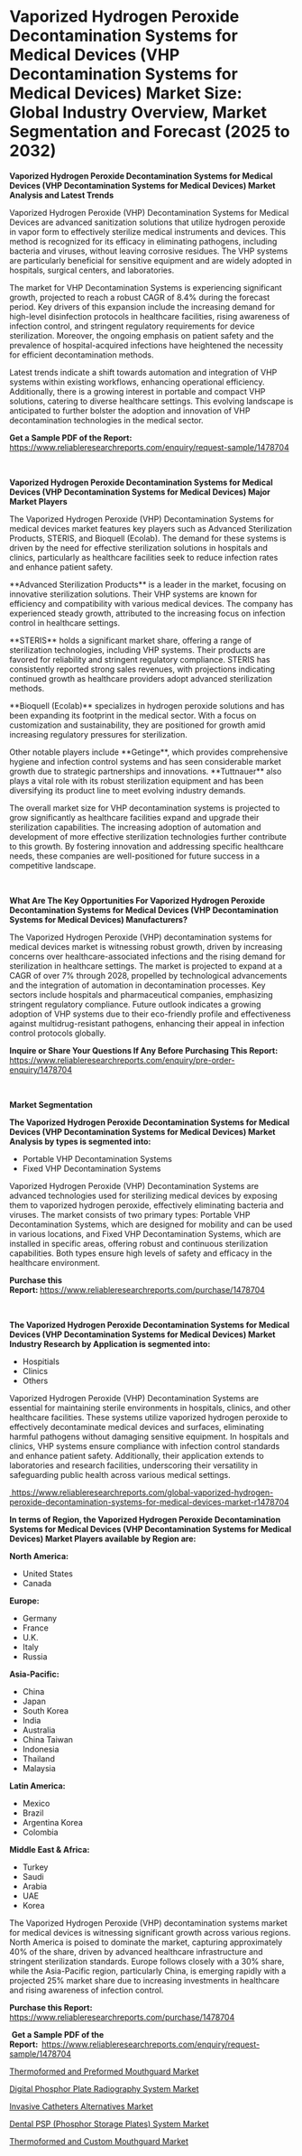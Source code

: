 <p><h1>Vaporized Hydrogen Peroxide Decontamination Systems for Medical Devices (VHP Decontamination Systems for Medical Devices) Market Size: Global Industry Overview, Market Segmentation and Forecast (2025 to 2032)</h1></p><p><strong>Vaporized Hydrogen Peroxide Decontamination Systems for Medical Devices (VHP Decontamination Systems for Medical Devices) Market Analysis and Latest Trends</strong></p>
<p><p>Vaporized Hydrogen Peroxide (VHP) Decontamination Systems for Medical Devices are advanced sanitization solutions that utilize hydrogen peroxide in vapor form to effectively sterilize medical instruments and devices. This method is recognized for its efficacy in eliminating pathogens, including bacteria and viruses, without leaving corrosive residues. The VHP systems are particularly beneficial for sensitive equipment and are widely adopted in hospitals, surgical centers, and laboratories.</p><p>The market for VHP Decontamination Systems is experiencing significant growth, projected to reach a robust CAGR of 8.4% during the forecast period. Key drivers of this expansion include the increasing demand for high-level disinfection protocols in healthcare facilities, rising awareness of infection control, and stringent regulatory requirements for device sterilization. Moreover, the ongoing emphasis on patient safety and the prevalence of hospital-acquired infections have heightened the necessity for efficient decontamination methods.</p><p>Latest trends indicate a shift towards automation and integration of VHP systems within existing workflows, enhancing operational efficiency. Additionally, there is a growing interest in portable and compact VHP solutions, catering to diverse healthcare settings. This evolving landscape is anticipated to further bolster the adoption and innovation of VHP decontamination technologies in the medical sector.</p></p>
<p><strong>Get a Sample PDF of the Report:&nbsp;</strong> <a href="https://www.reliableresearchreports.com/enquiry/request-sample/1478704?utm_campaign=83&utm_medium=2&utm_source=Github&utm_content=ia&utm_term=04032025&utm_id=vaporized-hydrogen-peroxide-decontamination-systems-for-medical-devices-vhp-decontamination-systems-for-medical-devices">https://www.reliableresearchreports.com/enquiry/request-sample/1478704</a></p>
<p>&nbsp;</p>
<p><strong>Vaporized Hydrogen Peroxide Decontamination Systems for Medical Devices (VHP Decontamination Systems for Medical Devices) Major Market Players</strong></p>
<p><p>The Vaporized Hydrogen Peroxide (VHP) Decontamination Systems for medical devices market features key players such as Advanced Sterilization Products, STERIS, and Bioquell (Ecolab). The demand for these systems is driven by the need for effective sterilization solutions in hospitals and clinics, particularly as healthcare facilities seek to reduce infection rates and enhance patient safety.</p><p>**Advanced Sterilization Products** is a leader in the market, focusing on innovative sterilization solutions. Their VHP systems are known for efficiency and compatibility with various medical devices. The company has experienced steady growth, attributed to the increasing focus on infection control in healthcare settings.</p><p>**STERIS** holds a significant market share, offering a range of sterilization technologies, including VHP systems. Their products are favored for reliability and stringent regulatory compliance. STERIS has consistently reported strong sales revenues, with projections indicating continued growth as healthcare providers adopt advanced sterilization methods.</p><p>**Bioquell (Ecolab)** specializes in hydrogen peroxide solutions and has been expanding its footprint in the medical sector. With a focus on customization and sustainability, they are positioned for growth amid increasing regulatory pressures for sterilization.</p><p>Other notable players include **Getinge**, which provides comprehensive hygiene and infection control systems and has seen considerable market growth due to strategic partnerships and innovations. **Tuttnauer** also plays a vital role with its robust sterilization equipment and has been diversifying its product line to meet evolving industry demands.</p><p>The overall market size for VHP decontamination systems is projected to grow significantly as healthcare facilities expand and upgrade their sterilization capabilities. The increasing adoption of automation and development of more effective sterilization technologies further contribute to this growth. By fostering innovation and addressing specific healthcare needs, these companies are well-positioned for future success in a competitive landscape.</p></p>
<p>&nbsp;</p>
<p><strong>What Are The Key Opportunities For Vaporized Hydrogen Peroxide Decontamination Systems for Medical Devices (VHP Decontamination Systems for Medical Devices) Manufacturers?</strong></p>
<p><p>The Vaporized Hydrogen Peroxide (VHP) decontamination systems for medical devices market is witnessing robust growth, driven by increasing concerns over healthcare-associated infections and the rising demand for sterilization in healthcare settings. The market is projected to expand at a CAGR of over 7% through 2028, propelled by technological advancements and the integration of automation in decontamination processes. Key sectors include hospitals and pharmaceutical companies, emphasizing stringent regulatory compliance. Future outlook indicates a growing adoption of VHP systems due to their eco-friendly profile and effectiveness against multidrug-resistant pathogens, enhancing their appeal in infection control protocols globally.</p></p>
<p><strong>Inquire or Share Your Questions If Any Before Purchasing This Report:</strong> <a href="https://www.reliableresearchreports.com/enquiry/pre-order-enquiry/1478704?utm_campaign=83&utm_medium=2&utm_source=Github&utm_content=ia&utm_term=04032025&utm_id=vaporized-hydrogen-peroxide-decontamination-systems-for-medical-devices-vhp-decontamination-systems-for-medical-devices">https://www.reliableresearchreports.com/enquiry/pre-order-enquiry/1478704</a></p>
<p>&nbsp;</p>
<p><strong>Market Segmentation</strong></p>
<p><strong>The Vaporized Hydrogen Peroxide Decontamination Systems for Medical Devices (VHP Decontamination Systems for Medical Devices) Market Analysis by types is segmented into:</strong></p>
<p><ul><li>Portable VHP Decontamination Systems</li><li>Fixed VHP Decontamination Systems</li></ul></p>
<p><p>Vaporized Hydrogen Peroxide (VHP) Decontamination Systems are advanced technologies used for sterilizing medical devices by exposing them to vaporized hydrogen peroxide, effectively eliminating bacteria and viruses. The market consists of two primary types: Portable VHP Decontamination Systems, which are designed for mobility and can be used in various locations, and Fixed VHP Decontamination Systems, which are installed in specific areas, offering robust and continuous sterilization capabilities. Both types ensure high levels of safety and efficacy in the healthcare environment.</p></p>
<p><strong>Purchase this Report:&nbsp;</strong><a href="https://www.reliableresearchreports.com/purchase/1478704?utm_campaign=83&utm_medium=2&utm_source=Github&utm_content=ia&utm_term=04032025&utm_id=vaporized-hydrogen-peroxide-decontamination-systems-for-medical-devices-vhp-decontamination-systems-for-medical-devices">https://www.reliableresearchreports.com/purchase/1478704</a></p>
<p>&nbsp;</p>
<p><strong>The Vaporized Hydrogen Peroxide Decontamination Systems for Medical Devices (VHP Decontamination Systems for Medical Devices) Market Industry Research by Application is segmented into:</strong></p>
<p><ul><li>Hospitials</li><li>Clinics</li><li>Others</li></ul></p>
<p><p>Vaporized Hydrogen Peroxide (VHP) Decontamination Systems are essential for maintaining sterile environments in hospitals, clinics, and other healthcare facilities. These systems utilize vaporized hydrogen peroxide to effectively decontaminate medical devices and surfaces, eliminating harmful pathogens without damaging sensitive equipment. In hospitals and clinics, VHP systems ensure compliance with infection control standards and enhance patient safety. Additionally, their application extends to laboratories and research facilities, underscoring their versatility in safeguarding public health across various medical settings.</p></p>
<p><a href="https://www.reliableresearchreports.com/global-vaporized-hydrogen-peroxide-decontamination-systems-for-medical-devices-market-r1478704?utm_campaign=83&utm_medium=2&utm_source=Github&utm_content=ia&utm_term=04032025&utm_id=vaporized-hydrogen-peroxide-decontamination-systems-for-medical-devices-vhp-decontamination-systems-for-medical-devices">&nbsp;https://www.reliableresearchreports.com/global-vaporized-hydrogen-peroxide-decontamination-systems-for-medical-devices-market-r1478704</a></p>
<p><strong>In terms of Region, the Vaporized Hydrogen Peroxide Decontamination Systems for Medical Devices (VHP Decontamination Systems for Medical Devices) Market Players available by Region are:</strong></p>
<p>
    <p> <strong> North America: </strong>
        <ul>
            <li>United States</li>
            <li>Canada</li>
        </ul>
        </p> 
    <p> <strong> Europe: </strong>
        <ul>
            <li>Germany</li>
            <li>France</li>
            <li>U.K.</li>
            <li>Italy</li>
            <li>Russia</li>
        </ul>
        </p> 
    <p> <strong> Asia-Pacific: </strong>
        <ul>
            <li>China</li>
            <li>Japan</li>
            <li>South Korea</li>
            <li>India</li>
            <li>Australia</li>
            <li>China Taiwan</li>
            <li>Indonesia</li>
            <li>Thailand</li>
            <li>Malaysia</li>
        </ul>
        </p> 
    <p> <strong> Latin America: </strong>
        <ul>
            <li>Mexico</li>
            <li>Brazil</li>
            <li>Argentina Korea</li>
            <li>Colombia</li>
        </ul>
        </p> 
    <p> <strong> Middle East & Africa: </strong>
        <ul>
            <li>Turkey</li>
            <li>Saudi</li>
            <li>Arabia</li>
            <li>UAE</li>
            <li>Korea</li>
        </ul>
    </p>
    </p>
<p><p>The Vaporized Hydrogen Peroxide (VHP) decontamination systems market for medical devices is witnessing significant growth across various regions. North America is poised to dominate the market, capturing approximately 40% of the share, driven by advanced healthcare infrastructure and stringent sterilization standards. Europe follows closely with a 30% share, while the Asia-Pacific region, particularly China, is emerging rapidly with a projected 25% market share due to increasing investments in healthcare and rising awareness of infection control.</p></p>
<p><strong>Purchase this Report: </strong><a href="https://www.reliableresearchreports.com/purchase/1478704?utm_campaign=83&utm_medium=2&utm_source=Github&utm_content=ia&utm_term=04032025&utm_id=vaporized-hydrogen-peroxide-decontamination-systems-for-medical-devices-vhp-decontamination-systems-for-medical-devices">https://www.reliableresearchreports.com/purchase/1478704</a></p>
<p>&nbsp;<strong>Get a Sample PDF of the Report:&nbsp;&nbsp;</strong><a href="https://www.reliableresearchreports.com/enquiry/request-sample/1478704?utm_campaign=83&utm_medium=2&utm_source=Github&utm_content=ia&utm_term=04032025&utm_id=vaporized-hydrogen-peroxide-decontamination-systems-for-medical-devices-vhp-decontamination-systems-for-medical-devices">https://www.reliableresearchreports.com/enquiry/request-sample/1478704</a></p>
<p><strong></strong></p>
<p><p><a href="https://github.com/leijavaagexo/Market-Research-Report-List-1/blob/main/thermoformed-and-preformed-mouthguard-market.md?utm_campaign=83&utm_medium=2&utm_source=Github&utm_content=ia&utm_term=04032025&utm_id=vaporized-hydrogen-peroxide-decontamination-systems-for-medical-devices-vhp-decontamination-systems-for-medical-devices">Thermoformed and Preformed Mouthguard Market</a></p><p><a href="https://github.com/mokeleveisel/Market-Research-Report-List-1/blob/main/digital-phosphor-plate-radiography-system-market.md?utm_campaign=83&utm_medium=2&utm_source=Github&utm_content=ia&utm_term=04032025&utm_id=vaporized-hydrogen-peroxide-decontamination-systems-for-medical-devices-vhp-decontamination-systems-for-medical-devices">Digital Phosphor Plate Radiography System Market</a></p><p><a href="https://github.com/baheraennika/Market-Research-Report-List-1/blob/main/invasive-catheters-alternatives-market.md?utm_campaign=83&utm_medium=2&utm_source=Github&utm_content=ia&utm_term=04032025&utm_id=vaporized-hydrogen-peroxide-decontamination-systems-for-medical-devices-vhp-decontamination-systems-for-medical-devices">Invasive Catheters Alternatives Market</a></p><p><a href="https://github.com/adelanwkadua/Market-Research-Report-List-1/blob/main/dental-psp-phosphor-storage-plates-system-market.md?utm_campaign=83&utm_medium=2&utm_source=Github&utm_content=ia&utm_term=04032025&utm_id=vaporized-hydrogen-peroxide-decontamination-systems-for-medical-devices-vhp-decontamination-systems-for-medical-devices">Dental PSP (Phosphor Storage Plates) System Market</a></p><p><a href="https://github.com/abidomamen/Market-Research-Report-List-1/blob/main/thermoformed-and-custom-mouthguard-market.md?utm_campaign=83&utm_medium=2&utm_source=Github&utm_content=ia&utm_term=04032025&utm_id=vaporized-hydrogen-peroxide-decontamination-systems-for-medical-devices-vhp-decontamination-systems-for-medical-devices">Thermoformed and Custom Mouthguard Market</a></p></p>